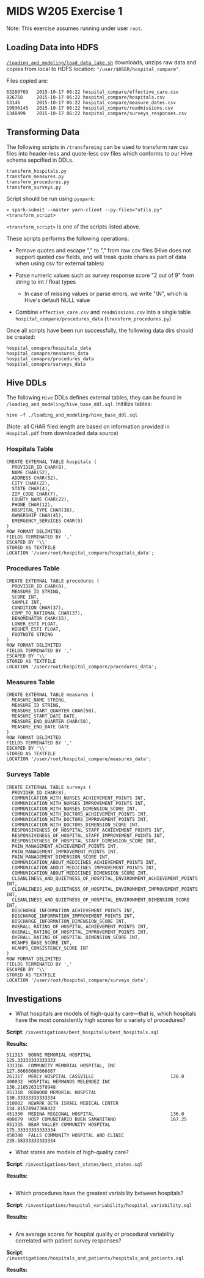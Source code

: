 # MIDS W205 Exercise 1

Note: This exercise assumes running under user `root`. 

## Loading Data into HDFS

[`/loading_and_modeling/load_data_lake.sh`](./loading_and_modeling/load_data_lake.sh) downloads, unzips raw data and copies from local to HDFS location: `"/user/$USER/hospital_compare"`. 

Files copied are:
```
63280769   2015-10-17 06:22 hospital_compare/effective_care.csv
826758     2015-10-17 06:22 hospital_compare/hospitals.csv
13146      2015-10-17 06:22 hospital_compare/measure_dates.csv
19936145   2015-10-17 06:22 hospital_compare/readmissions.csv
1348499    2015-10-17 06:22 hospital_compare/surveys_responses.csv
```

## Transforming Data

The following scripts in `/transforming` can be used to transform raw csv files into header-less and quote-less csv files which conforms to our Hive schema sepcified in DDLs. 

```
transform_hospitals.py
transform_measures.py
transform_procedures.py
transform_surveys.py
```

Script should be run using `pyspark`:

```
> spark-submit --master yarn-client --py-files="utils.py" <transform_script>
```

`<transform_script>` is one of the scripts listed above. 

These scripts performs the following operations:

* Remove quotes and escape "," to "\," from raw csv files (Hive does not support quoted csv fields, and will treak quote chars as part of data when using csv for external tables)

* Parse numeric values such as survey response score "2 out of 9" from string to int / float types 
    - In case of missing values or parse errors, we write "\N", which is Hive's default NULL value 

* Combine `effective_care.csv` and `readmissions.csv` into a single table `hospital_compare/procedures_data` (`transform_procedures.py`)

Once all scripts have been run successfully, the following data dirs should be created:

```
hospital_comapre/hospitals_data
hospital_comapre/measures_data
hospital_comapre/procedures_data
hospital_comapre/surveys_data
```

## Hive DDLs

The following `Hive` DDLs defines external tables, they can be found in `/loading_and_modeling/hive_base_ddl.sql`. Initilize tables:

```
hive –f ./loading_and_modeling/hive_base_ddl.sql
```

(Note: all CHAR filed length are based on information provided in `Hospital.pdf` from downloaded data source)

### Hospitals Table

```
CREATE EXTERNAL TABLE hospitals (
  PROVIDER_ID CHAR(8),
  NAME CHAR(52),
  ADDRESS CHAR(52),
  CITY CHAR(22),
  STATE CHAR(4),
  ZIP_CODE CHAR(7),
  COUNTY_NAME CHAR(22),
  PHONE CHAR(12),
  HOSPITAL_TYPE CHAR(38),
  OWNERSHIP CHAR(45),
  EMERGENCY_SERVICES CHAR(5)
)
ROW FORMAT DELIMITED
FIELDS TERMINATED BY ','
ESCAPED BY '\\'
STORED AS TEXTFILE
LOCATION '/user/root/hospital_compare/hospitals_data';
```

### Procedures Table

```
CREATE EXTERNAL TABLE procedures (
  PROVIDER_ID CHAR(8),
  MEASURE_ID STRING,
  SCORE INT,
  SAMPLE INT,
  CONDITION CHAR(37),
  COMP_TO_NATIONAL CHAR(37),
  DENOMINATOR CHAR(15),
  LOWER_ESTI FLOAT,
  HIGHER_ESTI FLOAT,
  FOOTNOTE STRING
)
ROW FORMAT DELIMITED
FIELDS TERMINATED BY ',' 
ESCAPED BY '\\'
STORED AS TEXTFILE
LOCATION '/user/root/hospital_compare/procedures_data';
```

### Measures Table

```
CREATE EXTERNAL TABLE measures (
  MEASURE_NAME STRING,
  MEASURE_ID STRING,
  MEASURE_START_QUARTER CHAR(50),
  MEASURE_START_DATE DATE,
  MEASURE_END_QUARTER CHAR(50),
  MEASURE_END_DATE DATE
)
ROW FORMAT DELIMITED
FIELDS TERMINATED BY ','
ESCAPED BY '\\'
STORED AS TEXTFILE
LOCATION '/user/root/hospital_compare/measures_data';
```

### Surveys Table

```
CREATE EXTERNAL TABLE surveys (
  PROVIDER_ID CHAR(8),
  COMMUNICATION_WITH_NURSES_ACHIEVEMENT_POINTS INT,
  COMMUNICATION_WITH_NURSES_IMPROVEMENT_POINTS INT,
  COMMUNICATION_WITH_NURSES_DIMENSION_SCORE INT,
  COMMUNICATION_WITH_DOCTORS_ACHIEVEMENT_POINTS INT,
  COMMUNICATION_WITH_DOCTORS_IMPROVEMENT_POINTS INT,
  COMMUNICATION_WITH_DOCTORS_DIMENSION_SCORE INT,
  RESPONSIVENESS_OF_HOSPITAL_STAFF_ACHIEVEMENT_POINTS INT,
  RESPONSIVENESS_OF_HOSPITAL_STAFF_IMPROVEMENT_POINTS INT,
  RESPONSIVENESS_OF_HOSPITAL_STAFF_DIMENSION_SCORE INT,
  PAIN_MANAGEMENT_ACHIEVEMENT_POINTS INT,
  PAIN_MANAGEMENT_IMPROVEMENT_POINTS INT,
  PAIN_MANAGEMENT_DIMENSION_SCORE INT,
  COMMUNICATION_ABOUT_MEDICINES_ACHIEVEMENT_POINTS INT,
  COMMUNICATION_ABOUT_MEDICINES_IMPROVEMENT_POINTS INT,
  COMMUNICATION_ABOUT_MEDICINES_DIMENSION_SCORE INT,
  CLEANLINESS_AND_QUIETNESS_OF_HOSPITAL_ENVIRONMENT_ACHIEVEMENT_POINTS INT,
  CLEANLINESS_AND_QUIETNESS_OF_HOSPITAL_ENVIRONMENT_IMPROVEMENT_POINTS INT,
  CLEANLINESS_AND_QUIETNESS_OF_HOSPITAL_ENVIRONMENT_DIMENSION_SCORE INT,
  DISCHARGE_INFORMATION_ACHIEVEMENT_POINTS INT,
  DISCHARGE_INFORMATION_IMPROVEMENT_POINTS INT,
  DISCHARGE_INFORMATION_DIMENSION_SCORE INT,
  OVERALL_RATING_OF_HOSPITAL_ACHIEVEMENT_POINTS INT,
  OVERALL_RATING_OF_HOSPITAL_IMPROVEMENT_POINTS INT,
  OVERALL_RATING_OF_HOSPITAL_DIMENSION_SCORE INT,
  HCAHPS_BASE_SCORE INT,
  HCAHPS_CONSISTENCY_SCORE INT
)
ROW FORMAT DELIMITED
FIELDS TERMINATED BY ','
ESCAPED BY '\\'
STORED AS TEXTFILE
LOCATION '/user/root/hospital_compare/surveys_data';
```

## Investigations

* What hospitals are models of high-quality care—that is, which hospitals have the most consistently high scores for a variety of procedures?

__Script__: `/investigations/best_hospitals/best_hospitals.sql`

__Results:__

```
511313  BOONE MEMORIAL HOSPITAL                             125.33333333333333
331316  COMMUNITY MEMORIAL HOSPITAL, INC                    127.66666666666667
261317  MERCY HOSPITAL CASSVILLE                            128.0
400032  HOSPITAL HERMANOS MELENDEZ INC                      130.21052631578948
051318  REDWOOD MEMORIAL HOSPITAL                           130.33333333333334
310002  NEWARK BETH ISRAEL MEDICAL CENTER                   134.81578947368422
451330  MEDINA REGIONAL HOSPITAL                            136.0
400079  HOSP COMUNITARIO BUEN SAMARITANO                    167.25
051335  BEAR VALLEY COMMUNITY HOSPITAL                      175.33333333333334
450348  FALLS COMMUNITY HOSPITAL AND CLINIC                 235.58333333333334

```

*  What states are models of high-quality care?

__Script__: `/investigations/best_states/best_states.sql`

__Results:__

```

```

*  Which procedures have the greatest variability between hospitals?

__Script__: `/investigations/hospital_variability/hospital_variability.sql`

__Results:__

```

```

* Are average scores for hospital quality or procedural variability correlated with patient survey responses?

__Script__: `/investigations/hospitals_and_patients/hospitals_and_patients.sql`

__Results:__

















